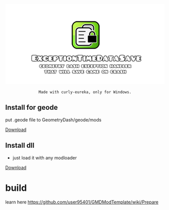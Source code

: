 <div align="center">
    <img src="githubprev.png">

    Made with curly-eureka, only for Windows.
</div>

## Install for geode
put .geode file to GeometryDash/geode/mods

[Download](geode/release/user95401.ExceptionTimeDataSave.geode)

## Install dll
- just load it with any modloader

[Download](ExceptionTimeDataSave.dll)

# build
learn here https://github.com/user95401/GMDModTemplate/wiki/Prepare
